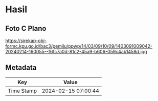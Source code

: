 # Hasil

## Foto C Plano

https://sirekap-obj-formc.kpu.go.id/bac3/pemilu/ppwp/14/03/09/10/09/1403091009042-20240214-160055--f6fc7a0d-81c2-45a9-b606-059c4ab1458d.jpg


## Metadata

| Key        | Value               |
| ---------- | ------------------- |
| Time Stamp | 2024-02-15 07:00:44 |



